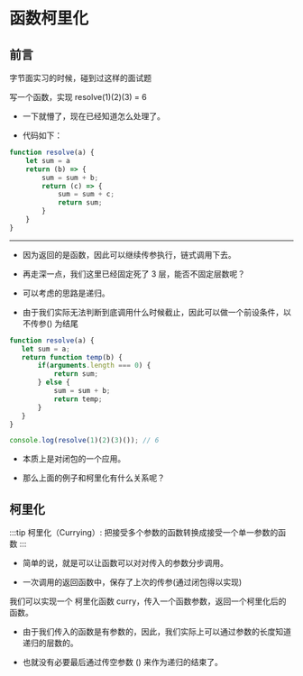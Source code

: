 # 函数柯里化

## 前言

字节面实习的时候，碰到过这样的面试题         

写一个函数，实现 resolve(1)(2)(3) = 6         

- 一下就懵了，现在已经知道怎么处理了。       

- 代码如下：      

```js
function resolve(a) {
    let sum = a
    return (b) => {
        sum = sum + b;
        return (c) => {
            sum = sum + c;
            return sum;
        }
    }
}
```        
---     

- 因为返回的是函数，因此可以继续传参执行，链式调用下去。        

- 再走深一点，我们这里已经固定死了 3 层，能否不固定层数呢？          

- 可以考虑的思路是递归。          

- 由于我们实际无法判断到底调用什么时候截止，因此可以做一个前设条件，以不传参() 为结尾

```js
function resolve(a) {
   let sum = a;
   return function temp(b) {
       if(arguments.length === 0) {
           return sum;
       } else {
           sum = sum + b;
           return temp;
       }
   }
}

console.log(resolve(1)(2)(3)()); // 6
```       

- 本质上是对闭包的一个应用。             

- 那么上面的例子和柯里化有什么关系呢？        

## 柯里化

:::tip
柯里化（Currying）: 把接受多个参数的函数转换成接受一个单一参数的函数
:::       

- 简单的说，就是可以让函数可以对对传入的参数分步调用。      

- 一次调用的返回函数中，保存了上次的传参(通过闭包得以实现)        

我们可以实现一个 柯里化函数 curry，传入一个函数参数，返回一个柯里化后的函数。      

- 由于我们传入的函数是有参数的，因此，我们实际上可以通过参数的长度知道递归的层数的。        

- 也就没有必要最后通过传空参数 () 来作为递归的结束了。      

```js

```

